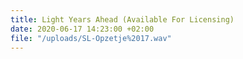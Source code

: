 ```yaml
---
title: Light Years Ahead (Available For Licensing)
date: 2020-06-17 14:23:00 +02:00
file: "/uploads/SL-Opzetje%2017.wav"
---
```


